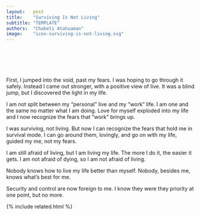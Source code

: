 ```yaml
---
layout:   post
title:    "Surviving Is Not Living"
subtitle: "TEMPLATE"
authors:  "Chabeli Atahuaman"
image:    "icon-surviving-is-not-living.svg"
---
```


<div style="display:none;">
 <p>First, I jumped into the void. I was hoping to go through it safely, but instead I came out stronger. I came out with a positive view of live. I discovered the light in my life.</p>
</div>

<h1>&nbsp;</h1>
 <p>First, I jumped into the void, past my fears. I was hoping to go through it safely. Instead I came out stronger, with a positive view of live. It was a blind jump, but I discovered the light in my life.</p>
 <p>I am not split between my &ldquo;personal&rdquo; live and my &ldquo;work&rdquo; life. I am one and the same no matter what I am doing. Love for myself exploded into my life and I now recognize the fears that &ldquo;work&rdquo; brings up.</p>
 <p>I was surviving, not living. But now I can recognize the fears that hold me in survival mode. I can go around them, lovingly, and go on with my life, guided my me, not my fears.</p>
 <p>I am still afraid of living, but I am living my life. The more I do it, the easier it gets. I am not afraid of dying, so I am not afraid of living.</p>
 <p>Nobody knows how to live my life better than myself. Nobody, besides me, knows what&rsquo;s best for me.</p>
 <p>Security and control are now foreign to me. I know they were they priority at one point, but no more.</p>

{% include related.html %}
